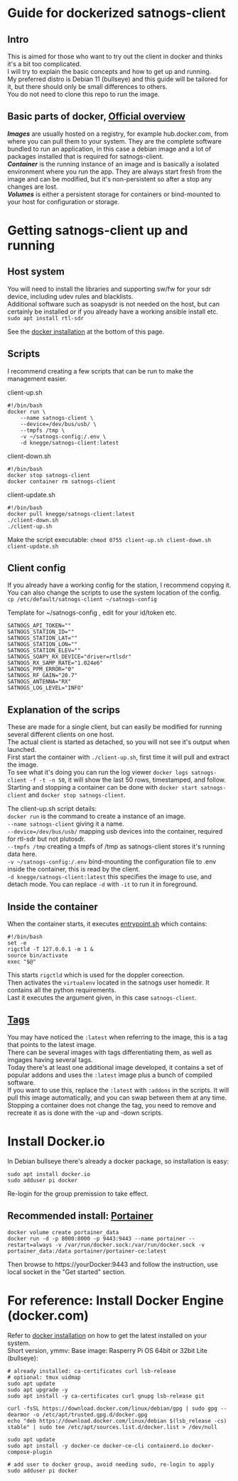 # Guide for dockerized satnogs-client

## Intro
This is aimed for those who want to try out the client in docker and thinks it's a bit too complicated.<br>
I will try to explain the basic concepts and how to get up and running.<br>
My preferred distro is Debian 11 (bullseye) and this guide will be tailored for it, but there should only be small differences to others.<br>
You do not need to clone this repo to run the image.

## Basic parts of docker, [Official overview](https://docs.docker.com/get-started/overview/)
***Images*** are usually hosted on a registry, for example hub.docker.com, from where you can pull them to your system.
They are the complete software bundled to run an application, in this case a debian image and a lot of packages installed that is required for satnogs-client.<br>
***Container*** is the running instance of an image and is basically a isolated environment where you run the app.
They are always start fresh from the image and can be modified, but it's non-persistent so after a stop any changes are lost.<br>
***Volumes*** is either a persistent storage for containers or bind-mounted to your host for configuration or storage.

# Getting satnogs-client up and running
## Host system
You will need to install the libraries and supporting sw/fw for your sdr device, including udev rules and blacklists.<br>
Additional software such as soapysdr is not needed on the host, but can certainly be installed or if you already have a working ansible install etc.<br>
`sudo apt install rtl-sdr`

See the [docker installation](#install-dockerio) at the bottom of this page.

## Scripts
I recommend creating a few scripts that can be run to make the management easier.

client-up.sh
```
#!/bin/bash
docker run \
    --name satnogs-client \
    --device=/dev/bus/usb/ \
    --tmpfs /tmp \
    -v ~/satnogs-config:/.env \
    -d knegge/satnogs-client:latest
```

client-down.sh
```
#!/bin/bash
docker stop satnogs-client
docker container rm satnogs-client
```

client-update.sh
```
#!/bin/bash
docker pull knegge/satnogs-client:latest
./client-down.sh
./client-up.sh
```

Make the script executable: `chmod 0755 client-up.sh client-down.sh client-update.sh`

## Client config
If you already have a working config for the station, I recommend copying it. You can also change the scripts to use the system location of the config.<br>
`cp /etc/default/satnogs-client ~/satnogs-config`

Template for ~/satnogs-config , edit for your id/token etc.
```
SATNOGS_API_TOKEN=""
SATNOGS_STATION_ID=""
SATNOGS_STATION_LAT=""
SATNOGS_STATION_LON=""
SATNOGS_STATION_ELEV=""
SATNOGS_SOAPY_RX_DEVICE="driver=rtlsdr"
SATNOGS_RX_SAMP_RATE="1.024e6"
SATNOGS_PPM_ERROR="0"
SATNOGS_RF_GAIN="20.7"
SATNOGS_ANTENNA="RX"
SATNOGS_LOG_LEVEL="INFO"
```

## Explanation of the scrips

These are made for a single client, but can easily be modified for running several different clients on one host.<br>
The actual client is started as detached, so you will not see it's output when launched.<br>
First start the container with `./client-up.sh`, first time it will pull and extract the image.<br>
To see what it's doing you can run the log viewer `docker logs satnogs-client -f -t -n 50`, it will show the last 50 rows, timestamped, and follow.
Starting and stopping a container can be done with `docker start satnogs-client` and `docker stop satnogs-client`.<br>

The client-up.sh script details:<br>
`docker run` is the command to create a instance of an image.<br>
`--name satnogs-client` giving it a name.<br>
`--device=/dev/bus/usb/` mapping usb devices into the container, required for rtl-sdr but not plutosdr.<br>
`--tmpfs /tmp` creating a tmpfs of /tmp as satnogs-client stores it's running data here.<br>
`-v ~/satnogs-config:/.env` bind-mounting the configuration file to .env inside the container, this is read by the client.<br>
`-d knegge/satnogs-client:latest` this specifies the image to use, and detach mode. You can replace `-d` with `-it` to run it in foreground.<br>

## Inside the container
When the container starts, it executes [entrypoint.sh](entrypoint.sh) which contains:
```
#!/bin/bash
set -e
rigctld -T 127.0.0.1 -m 1 &
source bin/activate
exec "$@"
```

This starts `rigctld` which is used for the doppler coreection.<br>
Then activates the `virtualenv` located in the satnogs user homedir. It contains all the python requirements.<br>
Last it executes the argument given, in this case `satnogs-client`.<br>

## [Tags](https://hub.docker.com/r/knegge/satnogs-client/tags)
You may have noticed the `:latest` when referring to the image, this is a tag that points to the latest image.<br>
There can be several images with tags differentiating them, as well as imgages having several tags.<br>
Today there's at least one additional image developed, it contains a set of popular addons and uses the `:latest` image plus a bunch of compiled software.<br>
If you want to use this, replace the `:latest` with `:addons` in the scripts. It will pull this image automatically, and you can swap between them at any time.<br>
Stopping a container does not change the tag, you need to remove and recreate it as is done with the -up and -down scripts.<br>

# Install Docker.io

In Debian bullseye there's already a docker package, so installation is easy:
```
sudo apt install docker.io
sudo adduser pi docker
```

Re-login for the group premission to take effect.

## Recommended install: [Portainer](https://docs.portainer.io/start/install/server/docker/linux)

```
docker volume create portainer_data
docker run -d -p 8000:8000 -p 9443:9443 --name portainer --restart=always -v /var/run/docker.sock:/var/run/docker.sock -v portainer_data:/data portainer/portainer-ce:latest
```
Then browse to https://yourDocker:9443 and follow the instruction, use local socket in the "Get started" section.


# For reference: Install Docker Engine (docker.com)

Refer to [docker installation](https://docs.docker.com/engine/install/debian/) on how to get the latest installed on your system.<br>
Short version, ymmv: Base image: Rasperry Pi OS 64bit or 32bit Lite (bullseye):
```
# already installed: ca-certificates curl lsb-release
# optional: tmux uidmap
sudo apt update
sudo apt upgrade -y
sudo apt install -y ca-certificates curl gnupg lsb-release git

curl -fsSL https://download.docker.com/linux/debian/gpg | sudo gpg --dearmor -o /etc/apt/trusted.gpg.d/docker.gpg
echo "deb https://download.docker.com/linux/debian $(lsb_release -cs) stable" | sudo tee /etc/apt/sources.list.d/docker.list > /dev/null

sudo apt update
sudo apt install -y docker-ce docker-ce-cli containerd.io docker-compose-plugin

# add user to docker group, avoid needing sudo, re-login to apply
sudo adduser pi docker
```
